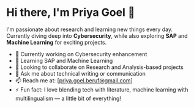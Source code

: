 # Hi there, I'm Priya Goel 👋

I'm passionate about research and learning new things every day.  
Currently diving deep into **Cybersecurity**, while also exploring **SAP** and **Machine Learning** for exciting projects.  

- 🔭 Currently working on Cybersecurity enhancement
- 🌱 Learning SAP and Machine Learning  
- 👯 Looking to collaborate on Research and Analysis-based projects  
- 💬 Ask me about technical writing or communication  
- 📫 Reach me at: [priya.goel.beruf@gmail.com]
- ⚡ Fun fact: I love blending tech with literature, machine learning with multilingualism — a little bit of everything!  
